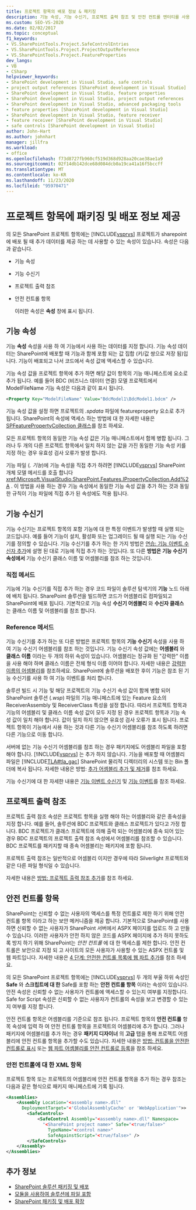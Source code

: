 ```yaml
---
title: 프로젝트 항목의 배포 정보 & 패키징
description: 기능 속성, 기능 수신기, 프로젝트 출력 참조 및 안전 컨트롤 엔터티를 사용 하 여 SharePoint 프로젝트 항목에 패키징 및 배포 데이터를 추가 합니다.
ms.custom: SEO-VS-2020
ms.date: 02/02/2017
ms.topic: conceptual
f1_keywords:
- VS.SharePointTools.Project.SafeControlEntries
- VS.SharePointTools.Project.ProjectOutputReference
- VS.SharePointTools.Project.FeatureProperties
dev_langs:
- VB
- CSharp
helpviewer_keywords:
- SharePoint development in Visual Studio, safe controls
- project output references [SharePoint development in Visual Studio]
- SharePoint development in Visual Studio, feature properties
- SharePoint development in Visual Studio, project output references
- SharePoint development in Visual Studio, advanced packaging tools
- feature properties [SharePoint development in Visual Studio]
- SharePoint development in Visual Studio, feature receiver
- feature receiver [SharePoint development in Visual Studio]
- safe controls [SharePoint development in Visual Studio]
author: John-Hart
ms.author: johnhart
manager: jillfra
ms.workload:
- office
ms.openlocfilehash: f73d8727fb960cf519d368d928aa20cae38ae1a9
ms.sourcegitcommit: 02f14db142dce68d084dcb0a19ca41a16f5bccff
ms.translationtype: MT
ms.contentlocale: ko-KR
ms.lasthandoff: 11/23/2020
ms.locfileid: "95970471"
---
```

# <a name="provide-packaging-and-deployment-information-in-project-items"></a>프로젝트 항목에 패키징 및 배포 정보 제공
  의 모든 SharePoint 프로젝트 항목에는 [!INCLUDE[vsprvs](../sharepoint/includes/vsprvs-md.md)] 프로젝트가 sharepoint에 배포 될 때 추가 데이터를 제공 하는 데 사용할 수 있는 속성이 있습니다. 속성은 다음과 같습니다.

- 기능 속성

- 기능 수신기

- 프로젝트 출력 참조

- 안전 컨트롤 항목

  이러한 속성은 **속성** 창에 표시 됩니다.

## <a name="feature-properties"></a>기능 속성
 기능 **속성** 속성을 사용 하 여 기능에서 사용 하는 데이터를 지정 합니다. 기능 속성 데이터는 SharePoint에 배포할 때 기능과 함께 포함 되는 값 집합 (키/값 쌍으로 저장 됨)입니다. 기능이 배포되고 나서 코드에서 속성 값에 액세스할 수 있습니다.

 기능 속성 값을 프로젝트 항목에 추가 하면 해당 값이 항목의 기능 매니페스트에 요소로 추가 됩니다. 예를 들어 BDC (비즈니스 데이터 연결) 모델 프로젝트에서 ModelFileName 기능 속성은 다음과 같이 표시 됩니다.

```xml
<Property Key="ModelFileName" Value="BdcModel1\BdcModel1.bdcm" />
```

 기능 속성 값을 설정 하면 프로젝트의 *.spdata* 파일에 featureproperty 요소로 추가 됩니다. SharePoint의 속성에 액세스 하는 방법에 대 한 자세한 내용은 [SPFeaturePropertyCollection 클래스](/previous-versions/office/sharepoint-server/ms461895(v=office.15))를 참조 하세요.

 모든 프로젝트 항목의 동일한 기능 속성 값은 기능 매니페스트에서 함께 병합 됩니다. 그러나 두 개의 다른 프로젝트 항목에서 일치 하지 않는 값을 가진 동일한 기능 속성 키를 지정 하는 경우 유효성 검사 오류가 발생 합니다.

 기능 파일 (*. 기능*)에 기능 속성을 직접 추가 하려면 [!INCLUDE[vsprvs](../sharepoint/includes/vsprvs-md.md)] SharePoint 개체 모델 메서드를 호출 합니다 <xref:Microsoft.VisualStudio.SharePoint.Features.IPropertyCollection.Add%2A> . 이 방법을 사용 하는 경우 기능 속성에서 동일한 기능 속성 값을 추가 하는 것과 동일한 규칙이 기능 파일에 직접 추가 된 속성에도 적용 됩니다.

## <a name="feature-receiver"></a>기능 수신기
 기능 수신기는 프로젝트 항목의 포함 기능에 대 한 특정 이벤트가 발생할 때 실행 되는 코드입니다. 예를 들어 기능이 설치, 활성화 또는 업그레이드 될 때 실행 되는 기능 수신기를 정의할 수 있습니다. 기능 수신기를 추가 하는 한 가지 방법은 [연습: 기능 이벤트 수신자 추가](../sharepoint/walkthrough-add-feature-event-receivers.md)에 설명 된 대로 기능에 직접 추가 하는 것입니다. 또 다른 **방법은 기능 수신기 속성에서** 기능 수신기 클래스 이름 및 어셈블리를 참조 하는 것입니다.

### <a name="direct-method"></a>직접 메서드
 기능에 기능 수신기를 직접 추가 하는 경우 코드 파일이 솔루션 탐색기의 **기능** 노드 아래에 배치 됩니다. SharePoint 솔루션을 빌드하면 코드가 어셈블리로 컴파일되고 SharePoint에 배포 됩니다. 기본적으로 기능 속성 **수신기 어셈블리** 와 **수신자 클래스** 는 클래스 이름 및 어셈블리를 참조 합니다.

### <a name="reference-method"></a>Reference 메서드
 기능 수신기를 추가 하는 또 다른 방법은 프로젝트 항목의 **기능 수신기** 속성을 사용 하 여 기능 수신기 어셈블리를 참조 하는 것입니다. 기능 수신기 속성 값에는 **어셈블리** 와 **클래스 이름** 이라는 두 개의 하위 속성이 있습니다. 어셈블리는 정규화 된 "강력한" 이름을 사용 해야 하며 클래스 이름은 전체 형식 이름 이어야 합니다. 자세한 내용은 [강력한 이름의 어셈블리](/previous-versions/dotnet/netframework-4.0/wd40t7ad(v=vs.100))를 참조하세요. SharePoint에 솔루션을 배포한 후이 기능은 참조 된 기능 수신기를 사용 하 여 기능 이벤트를 처리 합니다.

 솔루션 빌드 시 기능 및 해당 프로젝트의 기능 수신기 속성 값이 함께 병합 되어 SharePoint 솔루션 (*.wsp*) 파일의 기능 매니페스트에 있는 Feature 요소의 ReceiverAssembly 및 ReceiverClass 특성을 설정 합니다. 따라서 프로젝트 항목과 기능의 어셈블리 및 클래스 이름 속성 값이 모두 지정 된 경우 프로젝트 항목과 기능 속성 값이 일치 해야 합니다. 값이 일치 하지 않으면 유효성 검사 오류가 표시 됩니다. 프로젝트 항목이 기능에서 사용 하는 것과 다른 기능 수신기 어셈블리를 참조 하도록 하려면 다른 기능으로 이동 합니다.

 서버에 없는 기능 수신기 어셈블리를 참조 하는 경우 패키지에도 어셈블리 파일을 포함 해야 합니다. [!INCLUDE[vsprvs](../sharepoint/includes/vsprvs-md.md)] 는 추가 하지 않습니다. 기능을 배포할 때 어셈블리 파일은 [!INCLUDE[TLA#tla_gac](../sharepoint/includes/tlasharptla-gac-md.md)] SharePoint 물리적 디렉터리의 시스템 또는 Bin 폴더에 복사 됩니다. 자세한 내용은 방법: [추가 어셈블리 추가 및 제거](../sharepoint/how-to-add-and-remove-additional-assemblies.md)를 참조 하세요.

 기능 수신기에 대 한 자세한 내용은 [기능 이벤트 수신기](/previous-versions/office/developer/sharepoint-2007/bb862634(v=office.12)) 및 [기능 이벤트](/previous-versions/office/developer/sharepoint-2010/ms469501(v=office.14))를 참조 하세요.

## <a name="project-output-references"></a>프로젝트 출력 참조
 프로젝트 출력 참조 속성은 프로젝트 항목을 실행 해야 하는 어셈블리와 같은 종속성을 지정 합니다. 예를 들어, 솔루션에 BDC 프로젝트와 클래스 프로젝트가 있다고 가정 합니다. BDC 프로젝트가 클래스 프로젝트에 의해 출력 되는 어셈블리에 종속 되어 있는 경우 BDC 프로젝트의 프로젝트 출력 참조 속성에서 어셈블리를 참조할 수 있습니다. BDC 프로젝트를 패키지할 때 종속 어셈블리는 패키지에 포함 됩니다.

 프로젝트 출력 참조는 일반적으로 어셈블리 이지만 경우에 따라 Silverlight 프로젝트와 같은 다른 파일 형식일 수 있습니다.

 자세한 내용은 [방법: 프로젝트 출력 참조 추가](../sharepoint/how-to-add-a-project-output-reference.md)를 참조 하세요.

## <a name="safe-control-entries"></a>안전 컨트롤 항목
 SharePoint는 신뢰할 수 없는 사용자의 액세스를 특정 컨트롤로 제한 하기 위해 안전 컨트롤 항목 이라고 하는 보안 메커니즘을 제공 합니다. 기본적으로 SharePoint를 사용 하면 신뢰할 수 없는 사용자가 SharePoint 서버에서 ASPX 페이지를 업로드 하 고 만들 수 있습니다. 이러한 사용자가 안전 하지 않은 코드를 ASPX 페이지에 추가 하지 못하도록 방지 하기 위해 SharePoint는 *안전 컨트롤* 에 대 한 액세스를 제한 합니다. 안전 컨트롤은 보안으로 지정 되 고 사이트의 모든 사용자가 사용할 수 있는 ASPX 컨트롤 및 웹 파트입니다. 자세한 내용은 [4 단계: 안전한 컨트롤 목록에 웹 파트 추가](/previous-versions/office/developer/sharepoint-2007/ms581321(v=office.12))를 참조 하세요.

 의 모든 SharePoint 프로젝트 항목에는 [!INCLUDE[vsprvs](../sharepoint/includes/vsprvs-md.md)] 두 개의 부울 하위 속성인 **Safe** 와 **스크립트에 대 한** Safe를 포함 하는 **안전 컨트롤 항목** 이라는 속성이 있습니다. 안전 속성은 신뢰할 수 없는 사용자가 컨트롤에 액세스할 수 있는지 여부를 지정합니다. Safe for Script 속성은 신뢰할 수 없는 사용자가 컨트롤의 속성을 보고 변경할 수 있는지 여부를 지정 합니다.

 안전 컨트롤 항목은 어셈블리를 기준으로 참조 됩니다. 프로젝트 항목의 **안전 컨트롤** 항목 속성에 입력 하 여 안전 컨트롤 항목을 프로젝트의 어셈블리에 추가 합니다. 그러나 패키지에 어셈블리를 추가 하는 경우 **패키지 디자이너** 의 **고급** 탭을 통해 프로젝트 어셈블리에 안전 컨트롤 항목을 추가할 수도 있습니다. 자세한 내용은 [방법: 컨트롤을 안전한 컨트롤로 표시](../sharepoint/how-to-mark-controls-as-safe-controls.md) 또는 [웹 파트 어셈블리를 안전 컨트롤로 등록](/previous-versions/office/developer/sharepoint2003/dd587360(v=office.11))을 참조 하세요.

### <a name="xml-entries-for-safe-controls"></a>안전 컨트롤에 대 한 XML 항목
 프로젝트 항목 또는 프로젝트의 어셈블리에 안전 컨트롤 항목을 추가 하는 경우 참조는 다음과 같은 형식으로 패키지 매니페스트에 기록 됩니다.

```xml
<Assemblies>
    <Assembly Location="<assembly name>.dll"
      DeploymentTarget="<'GlobalAssemblyCache' or 'WebApplication'">>
        <SafeControls>
            <SafeControl Assembly="<assembly name>.dll" Namespace=
              "<SharePoint project name>" Safe="<true/false>"
                TypeName="<control name>"
                SafeAgainstScript="<true/false>" />
        </SafeControls>
    </Assembly>
</Assemblies>
```

## <a name="see-also"></a>추가 정보
- [SharePoint 솔루션 패키징 및 배포](../sharepoint/packaging-and-deploying-sharepoint-solutions.md)
- [모듈을 사용하여 솔루션에 파일 포함](../sharepoint/using-modules-to-include-files-in-the-solution.md)
- [SharePoint 패키징 및 배포 확장](../sharepoint/extending-sharepoint-packaging-and-deployment.md)
